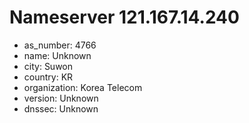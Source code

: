 # Nameserver 121.167.14.240

* as_number: 4766
* name: Unknown
* city: Suwon
* country: KR
* organization: Korea Telecom
* version: Unknown
* dnssec: Unknown
